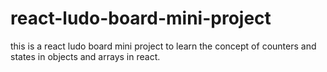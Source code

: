 # react-ludo-board-mini-project 
this is a react ludo board mini project to learn the concept of counters and states in objects and arrays in react.

